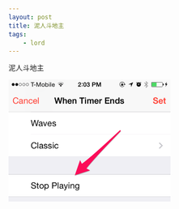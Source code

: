 ```yaml
---
layout: post
title: 泥人斗地主
tags: 
    - lord
---
```

泥人斗地主

<img src="/images/iOSStopPlaying.png" width="320">
